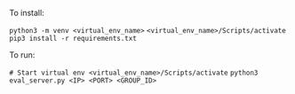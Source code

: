 To install:

`python3 -m venv <virtual_env_name>`
`<virtual_env_name>/Scripts/activate`
`pip3 install -r requirements.txt`

To run:

`# Start virtual env
<virtual_env_name>/Scripts/activate`
`python3 eval_server.py <IP> <PORT> <GROUP_ID>`
